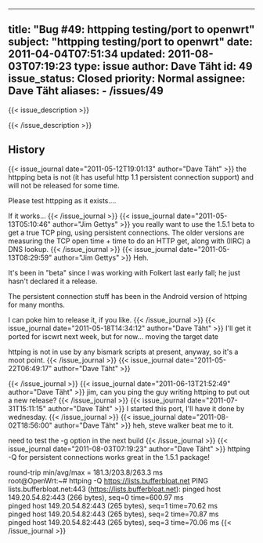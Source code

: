 
---
title: "Bug #49: httpping testing/port to openwrt"
subject: "httpping testing/port to openwrt"
date: 2011-04-04T07:51:34
updated: 2011-08-03T07:19:23
type: issue
author: Dave Täht
id: 49
issue_status: Closed
priority: Normal
assignee: Dave Täht
aliases:
    - /issues/49
---

{{< issue_description >}}



{{< /issue_description >}}

## History
{{< issue_journal date="2011-05-12T19:01:13" author="Dave Täht" >}}
the httpping beta is not (it has useful http 1.1 persistent connection
support) and will not be released for some time.

Please test httpping as it exists....

If it works...
{{< /issue_journal >}}
{{< issue_journal date="2011-05-13T05:10:46" author="Jim Gettys" >}}
you really want to use the 1.5.1 beta to get a true TCP ping, using
persistent connections. The older versions are measuring the TCP open
time + time to do an HTTP get, along with (IIRC) a DNS lookup.
{{< /issue_journal >}}
{{< issue_journal date="2011-05-13T08:29:59" author="Jim Gettys" >}}
Heh.

It's been in "beta" since I was working with Folkert last early fall; he
just hasn't declared it a release.

The persistent connection stuff has been in the Android version of
httping for many months.

I can poke him to release it, if you like.
{{< /issue_journal >}}
{{< issue_journal date="2011-05-18T14:34:12" author="Dave Täht" >}}
I'll get it ported for iscwrt next week, but for now... moving the
target date

httping is not in use by any bismark scripts at present, anyway, so it's
a moot point.
{{< /issue_journal >}}
{{< issue_journal date="2011-05-22T06:49:17" author="Dave Täht" >}}

{{< /issue_journal >}}
{{< issue_journal date="2011-06-13T21:52:49" author="Dave Täht" >}}
jim, can you ping the guy writing httping to put out a new release?
{{< /issue_journal >}}
{{< issue_journal date="2011-07-31T15:11:15" author="Dave Täht" >}}
I started this port, I'll have it done by wednesday.
{{< /issue_journal >}}
{{< issue_journal date="2011-08-02T18:56:00" author="Dave Täht" >}}
heh, steve walker beat me to it.

need to test the -g option in the next build
{{< /issue_journal >}}
{{< issue_journal date="2011-08-03T07:19:23" author="Dave Täht" >}}
httping -Q for persistent connections works great in the 1.5.1 package!

round-trip min/avg/max = 181.3/203.8/263.3 ms\
root@OpenWrt:\~\# httping -Q https://lists.bufferbloat.net
PING lists.bufferbloat.net:443 (https://lists.bufferbloat.net):
pinged host 149.20.54.82:443 (266 bytes), seq=0 time=600.97 ms\
pinged host 149.20.54.82:443 (265 bytes), seq=1 time=70.62 ms\
pinged host 149.20.54.82:443 (265 bytes), seq=2 time=70.87 ms\
pinged host 149.20.54.82:443 (265 bytes), seq=3 time=70.06 ms
{{< /issue_journal >}}

